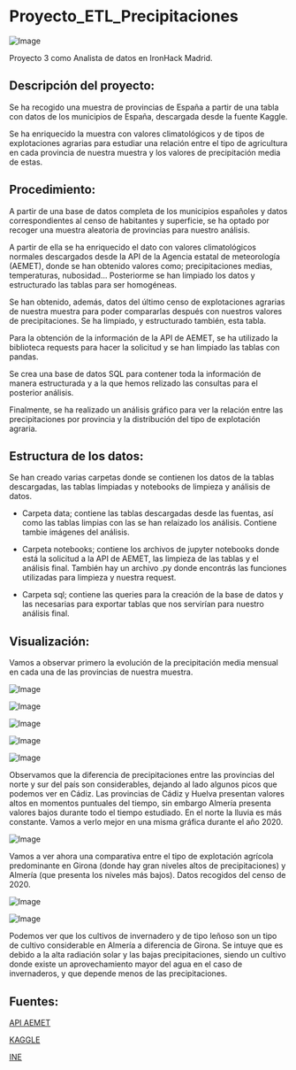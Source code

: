 # Proyecto_ETL_Precipitaciones

![Image](https://github.com/borjadola/Proyecto_ETC_Precipitaciones/blob/main/data/imagenes/img_portada.jpeg)

Proyecto 3 como Analista de datos en IronHack Madrid.

## Descripción del proyecto:

Se ha recogido una muestra de provincias de España a partir de una tabla con datos de los municipios de España, descargada desde la fuente Kaggle.

Se ha enriquecido la muestra con valores climatológicos y de tipos de explotaciones agrarias para estudiar una relación entre el tipo de agricultura en cada provincia de nuestra muestra y los valores de precipitación media de estas.

## Procedimiento:

A partir de una base de datos completa de los municipios españoles y datos correspondientes al censo de habitantes y superficie, se ha optado por recoger una muestra aleatoria de provincias para nuestro análisis.

A partir de ella se ha enriquecido el dato con valores climatológicos normales descargados desde la API de la Agencia estatal de meteorología (AEMET), donde se han obtenido valores como; precipitaciones medias, temperaturas, nubosidad... Posteriorme se han limpiado los datos y estructurado las tablas para ser homogéneas.

Se han obtenido, además, datos del último censo de explotaciones agrarias de nuestra muestra para poder compararlas después con nuestros valores de precipitaciones. Se ha limpiado, y estructurado también, esta tabla.

Para la obtención de la información de la API de AEMET, se ha utilizado la biblioteca requests para hacer la solicitud y se han limpiado las tablas con pandas.

Se crea una base de datos SQL para contener toda la información de manera estructurada y a la que hemos relizado las consultas para el posterior análisis.

Finalmente, se ha realizado un análisis gráfico para ver la relación entre las precipitaciones por provincia y la distribución del tipo de explotación agraria.

## Estructura de los datos:

Se han creado varias carpetas donde se contienen los datos de la tablas descargadas, las tablas limpiadas y notebooks de limpieza y análisis de datos.

- Carpeta data; contiene las tablas descargadas desde las fuentas, así como las tablas limpias con las se  han relaizado los análisis. Contiene tambie imágenes del análisis.

- Carpeta notebooks; contiene los archivos de jupyter notebooks donde está la solicitud a la API de AEMET, las limpieza de las tablas y el análisis final. También hay un archivo .py donde encontrás las funciones utilizadas para limpieza y nuestra request.

- Carpeta sql; contiene las queries para la creación de la base de datos y las necesarias para exportar tablas que nos servirían para nuestro análisis final.

## Visualización:

Vamos a observar primero la evolución de la precipitación media mensual en cada una de las provincias de nuestra muestra.


![Image](https://github.com/borjadola/Proyecto_ETC_Precipitaciones/blob/main/data/imagenes/prec_19-22_cadiz.png)

![Image](https://github.com/borjadola/Proyecto_ETC_Precipitaciones/blob/main/data/imagenes/prec_19-22_huelva.png)

![Image](https://github.com/borjadola/Proyecto_ETC_Precipitaciones/blob/main/data/imagenes/prec_19-22_girona.png)

![Image](https://github.com/borjadola/Proyecto_ETC_Precipitaciones/blob/main/data/imagenes/prec_19-22_almeria.png)

![Image](https://github.com/borjadola/Proyecto_ETC_Precipitaciones/blob/main/data/imagenes/prec_19-22_coruna.png)

Observamos que la diferencia de precipitaciones entre las provincias del norte y sur del país son considerables, dejando al lado algunos picos que podemos ver en Cádiz. Las provincias de Cádiz y Huelva presentan valores altos en momentos puntuales del tiempo, sin embargo Almería presenta valores bajos durante todo el tiempo estudiado. En el norte la lluvia es más constante. Vamos a verlo mejor en una misma gráfica durante el año 2020.

![Image](https://github.com/borjadola/Proyecto_ETC_Precipitaciones/blob/main/data/imagenes/prec_2020_muestra.png)

Vamos a ver ahora una comparativa entre el tipo de explotación agrícola predominante en Girona (donde hay gran niveles altos de precipitaciones) y Almería (que presenta los niveles más bajos). Datos recogidos del censo de 2020.

![Image](https://github.com/borjadola/Proyecto_ETC_Precipitaciones/blob/main/data/imagenes/tipos_cultivo_girona.png)

![Image](https://github.com/borjadola/Proyecto_ETC_Precipitaciones/blob/main/data/imagenes/tipos_cultivo_almeria.png)

Podemos ver que los cultivos de invernadero y de tipo leñoso son un tipo de cultivo considerable en  Almería a diferencia de Girona. Se intuye que es debido a la alta radiación solar y las bajas precipitaciones, siendo un cultivo donde existe un aprovechamiento mayor del agua en el caso de invernaderos, y que depende menos de las precipitaciones.

## Fuentes:

[API AEMET](https://opendata.aemet.es/centrodedescargas/inicio)

[KAGGLE](https://www.kaggle.com/datasets/fcojavt/municipios-spain)

[INE](https://www.ine.es/dyngs/INEbase/es/operacion.htm?c=Estadistica_C&cid=1254736176851&menu=ultiDatos&idp=1254735727106)

